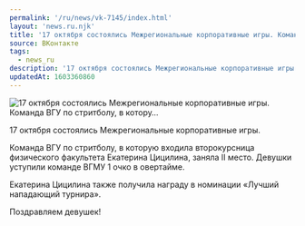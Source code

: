 ```yaml
---
permalink: '/ru/news/vk-7145/index.html'
layout: 'news.ru.njk'
title: '17 октября состоялись Межрегиональные корпоративные игры. Команда ВГУ по стритболу, в котору'
source: ВКонтакте
tags:
  - news_ru
description: '17 октября состоялись Межрегиональные корпоративные игры. Команда ВГУ по стритболу, в котору…'
updatedAt: 1603360860
---
```

![17 октября состоялись Межрегиональные корпоративные игры. Команда ВГУ по стритболу, в котору…](https://sun9-25.userapi.com/impg/olq3mRNvtNFd-QRBVWVqcTVfokPq-s7l7rzTUA/00vaCCCCq4w.jpg?size=810x1080&quality=96&sign=0540fa4d7ae725fe41be8aa177380f10&c_uniq_tag=Np4feLlQPOSReimae4Q8FhYMkD2fVYD_xh1n0ILvdJU&type=album)

17 октября состоялись Межрегиональные корпоративные игры.

Команда ВГУ по стритболу, в которую входила второкурсница физического факультета Екатерина Цицилина, заняла II место. Девушки уступили команде ВГМУ 1 очко в овертайме.

Екатерина Цицилина также получила награду в номинации «Лучший нападающий турнира».

Поздравляем девушек!
